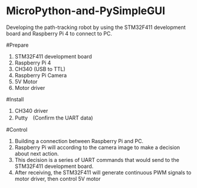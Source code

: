 # MicroPython-and-PySimpleGUI
Developing the path-tracking robot by using the STM32F411 development board and Raspberry Pi 4 to connect to PC.

#Prepare
1. STM32F411 development board
2. Raspberry Pi 4
3. CH340 (USB to TTL)
4. Raspberry Pi Camera
5. 5V Motor
6. Motor driver 

#Install
1. CH340 driver
2. Putty　(Confirm the UART data)

#Control
1. Building a connection between Raspberry Pi and PC.
2. Raspberry Pi will according to the camera image to make a decision about next action.
3. This decision is a series of UART commands that would send to the STM32F411 development board.
4. After receiving, the STM32F411 will generate continuous PWM signals to motor driver, then control 5V motor
